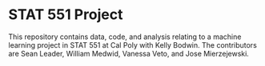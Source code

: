 # STAT 551 Project
 This repository contains data, code, and analysis relating to a machine learning project in STAT 551 at Cal Poly with Kelly Bodwin. The contributors are Sean Leader, William Medwid, Vanessa Veto, and Jose Mierzejewski.
